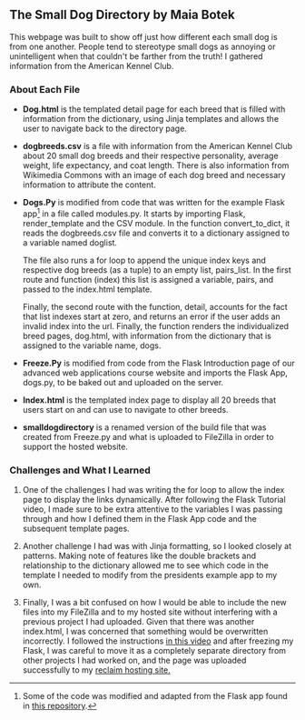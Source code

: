 
## The Small Dog Directory by Maia Botek

This webpage was built to show off just how different each small dog is from one another. People tend to stereotype small dogs as annoying or unintelligent when that couldn't be farther from the truth! I gathered information from the American Kennel Club.

### About Each File

+ **Dog.html** is the templated detail page for each breed that is filled with information from the dictionary, using Jinja templates and allows the user to navigate back to the directory page.

+ **dogbreeds.csv** is a file with information from the American Kennel Club about 20 small dog breeds and their respective personality, average weight, life expectancy, and coat length. There is also information from Wikimedia Commons with an image of each dog breed and necessary information to attribute the content.

+ **Dogs.Py** is modified from code that was written for the example Flask app[^1] in a file called modules.py. It starts by importing Flask, render_template and the CSV module. In the function convert_to_dict, it reads the dogbreeds.csv file and converts it to a dictionary assigned to a variable named doglist.

    The file also runs a for loop to append the unique index keys and respective dog breeds (as a tuple) to an empty list, pairs_list. In the first route       and function (index) this list is assigned a variable, pairs, and passed to the index.html template.

    Finally, the second route with the function, detail, accounts for the fact that list indexes start at zero, and returns an error if the user adds an       invalid index into the url. Finally, the function renders the individualized breed pages, dog.html, with information from the dictionary that is           assigned to the variable name, dogs.

+ **Freeze.Py** is modified from code from the Flask Introduction page of our advanced web applications course website and imports the Flask App, dogs.py, to be baked out and uploaded on the server.

+ **Index.html** is the templated index page to display all 20 breeds that users start on and can use to navigate to other breeds.

+ **smalldogdirectory** is a renamed version of the build file that was created from Freeze.py and what is uploaded to FileZilla in order to support the hosted website.


### Challenges and What I Learned

1. One of the challenges I had was writing the for loop to allow the index page to display the links dynamically. After following the Flask Tutorial video, I made sure to be extra attentive to the variables I was passing through and how I defined them in the Flask App code and the subsequent template pages.

2. Another challenge I had was with Jinja formatting, so I looked closely at patterns. Making note of features like the double brackets and relationship to the dictionary allowed me to see which code in the template I needed to modify from the presidents example app to my own.

3. Finally, I was a bit confused on how I would be able to include the new files into my FileZilla and to my hosted site without interfering with a previous project I had uploaded. Given that there was another index.html, I was concerned that something would be overwritten incorrectly. I followed the instructions [in this video](https://www.youtube.com/watch?v=Ejo_2zRbQJk) and after freezing my Flask, I was careful to move it as a completely separate directory from other projects I had worked on, and the page was uploaded successfully to my [reclaim hosting site.](https://maiabotek.reclaim.hosting/smalldogdirectory/)


[^1]: Some of the code was modified and adapted from the Flask app found in [this repository](https://github.com/macloo/python-adv-web-apps/tree/master/python_code_examples/flask/presidents).
